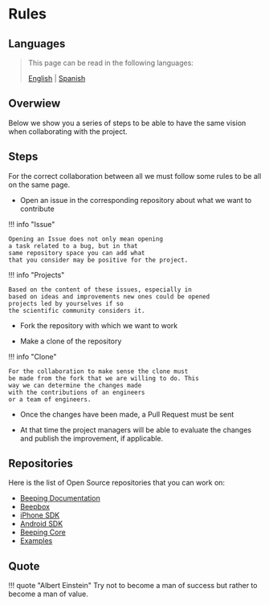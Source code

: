 # Rules

## Languages

> This page can be read in the following languages:
>  
> [English](https://docs.beeping.io/community/rules/) | [Spanish](https://docs-es.beeping.io/community/rules/)

## Overwiew

Below we show you a series of steps to be able to have the same vision when collaborating with the project.

## Steps

For the correct collaboration between all we must follow some rules to be all on the same page.

- Open an issue in the corresponding repository about what we want to contribute

!!! info "Issue"

    Opening an Issue does not only mean opening
    a task related to a bug, but in that
    same repository space you can add what
    that you consider may be positive for the project.

!!! info "Projects"

    Based on the content of these issues, especially in
    based on ideas and improvements new ones could be opened
    projects led by yourselves if so
    the scientific community considers it.

- Fork the repository with which we want to work

- Make a clone of the repository

!!! info "Clone"

    For the collaboration to make sense the clone must
    be made from the fork that we are willing to do. This
    way we can determine the changes made
    with the contributions of an engineers
    or a team of engineers.

- Once the changes have been made, a Pull Request must be sent

- At that time the project managers will be able to evaluate the changes and publish the improvement, if applicable.

## Repositories

Here is the list of Open Source repositories that you can work on:

- [Beeping Documentation](https://github.com/beeping-io/beeping-docs)
- [Beepbox](https://github.com/beeping-io/beepbox)
- [iPhone SDK](https://github.com/beeping-io/sdk-iphone)
- [Android SDK](https://github.com/beeping-io/sdk-android)
- [Beeping Core](https://github.com/beeping-io/beeping-core)
- [Examples](https://github.com/beeping-io/beeping-examples)

## Quote

!!! quote "Albert Einstein"
    Try not to become a man of success but rather to become a man of value.